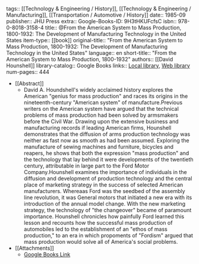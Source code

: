 tags:: [[Technology & Engineering / History]], [[Technology & Engineering / Manufacturing]], [[Transportation / Automotive / History]]
date:: 1985-09
publisher:: JHU Press
extra:: Google-Books-ID: 9H3tHKUFcfsC
isbn:: 978-0-8018-3158-4
title:: @From the American System to Mass Production, 1800-1932: The Development of Manufacturing Technology in the United States
item-type:: [[book]]
original-title:: "From the American System to Mass Production, 1800-1932: The Development of Manufacturing Technology in the United States"
language:: en
short-title:: "From the American System to Mass Production, 1800-1932"
authors:: [[David Hounshell]]
library-catalog:: Google Books
links:: [Local library](zotero://select/library/items/WBM93B95), [Web library](https://www.zotero.org/users/6520516/items/WBM93B95)
num-pages:: 444

- [[Abstract]]
	- David A. Houndshell's widely acclaimed history explores the American "genius for mass production" and races its origins in the nineteenth-century "American system" of manufacture.Previous writers on the American system have argued that the technical problems of mass production had been solved by armsmakers before the Civil War. Drawing upon the extensive business and manufacturing records if leading American firms, Hounshell demonstrates that the diffusion of arms production technology was neither as fast now as smooth as had been assumed. Exploring the manufacture of sewing machines and furniture, bicycles and reapers, he shows that both the expression "mass production" and the technology that lay behind it were developments of the twentieth century, attributable in large part to the Ford Motor Company.Hounshell examines the importance of individuals in the diffusion and development of production technology and the central place of marketing strategy in the success of selected American manufacturers. Whereaas Ford was the seedbed of the assembly line revolution, it was General motors that initiated a new era with its introduction of the annual model change. With the new marketing strategy, the technology of "the changeover" became of paramount importance. Hounshell chronicles how painfully Ford learned this lesson and recounts how the successful mass production of automobiles led to the establishment of an "ethos of mass production," to an era in which propoments of "Fordism" argued that mass production would solve all of America's social problems.
- [[Attachments]]
	- [Google Books Link](https://books.google.ru/books?id=9H3tHKUFcfsC)